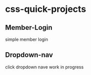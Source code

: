 # css-quick-projects

## Member-Login
simple member login

## Dropdown-nav
click dropdown nave work in progress

